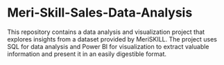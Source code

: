 # Meri-Skill-Sales-Data-Analysis
This repository contains a data analysis and visualization project that explores insights from a dataset provided by MeriSKILL. The project uses SQL for data analysis and Power BI for visualization to extract valuable information and present it in an easily digestible format.
